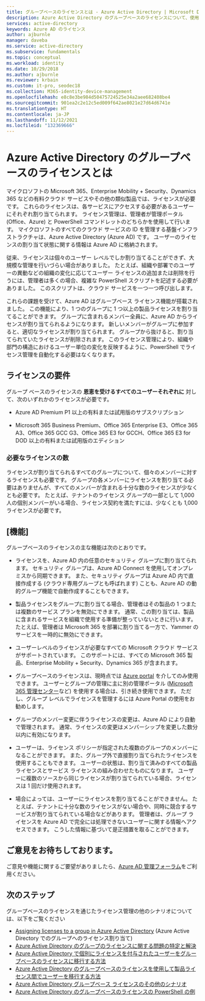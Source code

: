 ```yaml
---
title: グループベースのライセンスとは - Azure Active Directory | Microsoft Docs
description: Azure Active Directory のグループベースのライセンスについて、使用方法やベスト プラクティスなどを説明します。
services: active-directory
keywords: Azure AD のライセンス
author: ajburnle
manager: daveba
ms.service: active-directory
ms.subservice: fundamentals
ms.topic: conceptual
ms.workload: identity
ms.date: 10/29/2018
ms.author: ajburnle
ms.reviewer: krbain
ms.custom: it-pro, seodec18
ms.collection: M365-identity-device-management
ms.openlocfilehash: e8c8e3be984d50475724525e34a2aee682408be4
ms.sourcegitcommit: 901ea2c2e12c5ed009f642ae8021e27d64d6741e
ms.translationtype: HT
ms.contentlocale: ja-JP
ms.lasthandoff: 11/12/2021
ms.locfileid: "132369666"
---
```

# <a name="what-is-group-based-licensing-in-azure-active-directory"></a>Azure Active Directory のグループベースのライセンスとは

マイクロソフトの Microsoft 365、Enterprise Mobility + Security、Dynamics 365 などの有料クラウド サービスやその他の類似製品では、ライセンスが必要です。 これらのライセンスは、各サービスにアクセスする必要があるユーザーにそれぞれ割り当てられます。 ライセンス管理は、管理者が管理ポータル (Office、Azure) と PowerShell コマンドレットのどちらかを使用して行います。 マイクロソフトのすべてのクラウド サービスの ID を管理する基盤インフラストラクチャは、Azure Active Directory (Azure AD) です。 ユーザーのライセンスの割り当て状態に関する情報は Azure AD に格納されます。

従来、ライセンスは個々のユーザー レベルでしか割り当てることができず、大規模な管理を行いづらい場合がありました。 たとえば、組織や部署でのユーザーの異動などの組織の変化に応じてユーザー ライセンスの追加または削除を行うには、管理者は多くの場合、複雑な PowerShell スクリプトを記述する必要がありました。 このスクリプトは、クラウド サービスを一つ一つ呼び出します。

これらの課題を受けて、Azure AD はグループベース ライセンス機能が搭載されました。 この機能により、1 つのグループに 1 つ以上の製品ライセンスを割り当てることができます。 グループに含まれるメンバー全員に、Azure AD からライセンスが割り当てられるようになります。 新しいメンバーがグループに参加すると、適切なライセンスが割り当てられます。 グループから抜けると、割り当てられていたライセンスが削除されます。 このライセンス管理により、組織や部門の構造におけるユーザー単位の変化を反映するように、PowerShell でライセンス管理を自動化する必要はなくなります。

## <a name="licensing-requirements"></a>ライセンスの要件
グループ ベースのライセンスの **恩恵を受けるすべてのユーザーそれぞれに** 対して、次のいずれかのライセンスが必要です。

- Azure AD Premium P1 以上の有料または試用版のサブスクリプション

- Microsoft 365 Business Premium、Office 365 Enterprise E3、Office 365 A3、Office 365 GCC G3、Office 365 E3 for GCCH、Office 365 E3 for DOD 以上の有料または試用版のエディション

### <a name="required-number-of-licenses"></a>必要なライセンスの数
ライセンスが割り当てられるすべてのグループについて、個々のメンバーに対するライセンスも必要です。 グループの各メンバーにライセンスを割り当てる必要はありませんが、すべてのメンバーが含まれる十分な数のライセンスが少なくとも必要です。 たとえば、テナントのライセンス グループの一部として 1,000 人の個別メンバーがいる場合、ライセンス契約を満たすには、少なくとも 1,000 ライセンスが必要です。

## <a name="features"></a>[機能]

グループベースのライセンスの主な機能は次のとおりです。

- ライセンスを、Azure AD 内の任意のセキュリティ グループに割り当てられます。 セキュリティ グループは、Azure AD Connect を使用してオンプレミスから同期できます。 また、セキュリティ グループは Azure AD 内で直接作成する (クラウド専用グループとも呼ばれます) ことも、Azure AD の動的グループ機能で自動作成することもできます。

- 製品ライセンスをグループに割り当てる場合、管理者はその製品の 1 つまたは複数のサービス プランを無効にできます。 通常、この割り当ては、製品に含まれるサービスを組織で使用する準備が整っていないときに行います。 たとえば、管理者は Microsoft 365 を部署に割り当てる一方で、Yammer のサービスを一時的に無効にできます。

- ユーザーレベルのライセンスが必要なすべての Microsoft クラウド サービスがサポートされています。 このサポートには、すべての Microsoft 365 製品、Enterprise Mobility + Security、Dynamics 365 が含まれます。

- グループベースのライセンスは、現時点では [Azure portal](https://portal.azure.com) を介してのみ使用できます。 ユーザーとグループの管理に主に別の管理ポータル ([Microsoft 365 管理センター](https://admin.microsoft.com)など) を使用する場合は、引き続き使用できます。 ただし、グループ レベルでライセンスを管理するには Azure Portal の使用をお勧めします。

- グループのメンバー変更に伴うライセンスの変更は、Azure AD により自動で管理されます。 通常、ライセンスの変更はメンバーシップを変更した数分以内に有効になります。

- ユーザーは、ライセンス ポリシーが指定された複数のグループのメンバーになることができます。 また、グループ外で直接割り当てられたライセンスを使用することもできます。 ユーザーの状態は、割り当て済みのすべての製品ライセンスとサービス ライセンスの組み合わせたものになります。 ユーザーに複数のソースから同じライセンスが割り当てられている場合、ライセンスは 1 回だけ使用されます。

- 場合によっては、ユーザーにライセンスを割り当てることができません。 たとえば、テナントに十分な数のライセンスがない場合や、同時に競合するサービスが割り当てられている場合などがあります。 管理者は、グループ ライセンスを Azure AD で完全には処理できないユーザーに関する情報へアクセスできます。 こうした情報に基づいて是正措置を取ることができます。

## <a name="your-feedback-is-welcome"></a>ご意見をお待ちしております。

ご意見や機能に関するご要望がありましたら、[Azure AD 管理フォーラム](https://feedback.azure.com/d365community/forum/22920db1-ad25-ec11-b6e6-000d3a4f0789)をご利用ください。

## <a name="next-steps"></a>次のステップ

グループベースのライセンスを通じたライセンス管理の他のシナリオについては、以下をご覧ください

* [Assigning licenses to a group in Azure Active Directory](../enterprise-users/licensing-groups-assign.md) (Azure Active Directory でのグループへのライセンス割り当て)
* [Azure Active Directory のグループのライセンスに関する問題の特定と解決](../enterprise-users/licensing-groups-resolve-problems.md)
* [Azure Active Directory で個別にライセンスを付与されたユーザーをグループベースのライセンスに移行する方法](../enterprise-users/licensing-groups-migrate-users.md)
* [Azure Active Directory のグループベースのライセンスを使用して製品ライセンス間でユーザーを移行する方法](../enterprise-users/licensing-groups-change-licenses.md)
* [Azure Active Directory グループベース ライセンスのその他のシナリオ](../enterprise-users/licensing-group-advanced.md)
* [Azure Active Directory のグループベースのライセンスの PowerShell の例](../enterprise-users/licensing-ps-examples.md)
